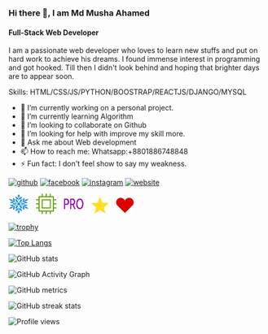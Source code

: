 
### Hi there 👋, I am Md Musha Ahamed 
####  Full-Stack Web Developer


I am a passionate web developer who loves to learn new stuffs and put on hard work to achieve his dreams. I found immense interest in programming and got hooked. Till then I didn't look behind and hoping that brighter days are to appear soon.

Skills: HTML/CSS/JS/PYTHON/BOOSTRAP/REACTJS/DJANGO/MYSQL

- 🔭 I’m currently working on a personal project. 
- 🌱 I’m currently learning Algorithm 
- 👯 I’m looking to collaborate on Github 
- 🤔 I’m looking for help with  improve my skill more. 
- 💬 Ask me about Web development 
- 📫 How to reach me: Whatsapp:+8801886748848 
- ⚡ Fun fact: I don't feel show to say my weakness. 


[<img src='https://cdn.jsdelivr.net/npm/simple-icons@3.0.1/icons/github.svg' alt='github' height='40'>](https://github.com/musak150)  [<img src='https://cdn.jsdelivr.net/npm/simple-icons@3.0.1/icons/facebook.svg' alt='facebook' height='40'>](https://www.facebook.com/musak150)  [<img src='https://cdn.jsdelivr.net/npm/simple-icons@3.0.1/icons/instagram.svg' alt='instagram' height='40'>](https://www.instagram.com/musak150/)  [<img src='https://cdn.jsdelivr.net/npm/simple-icons@3.0.1/icons/icloud.svg' alt='website' height='40'>](https://suspicious-khorana-8ddd62.netlify.app/)  

<a href='https://archiveprogram.github.com/'><img src='https://raw.githubusercontent.com/acervenky/animated-github-badges/master/assets/acbadge.gif' width='40' height='40'></a> <a href='https://docs.github.com/en/developers'><img src='https://raw.githubusercontent.com/acervenky/animated-github-badges/master/assets/devbadge.gif' width='40' height='40'></a> <a href='https://github.com/pricing'><img src='https://raw.githubusercontent.com/acervenky/animated-github-badges/master/assets/pro.gif' width='40' height='40'></a> <a href='https://stars.github.com/'><img src='https://raw.githubusercontent.com/acervenky/animated-github-badges/master/assets/starbadge.gif' width='35' height='35'></a> <a href='https://docs.github.com/en/github/supporting-the-open-source-community-with-github-sponsors'><img src='https://raw.githubusercontent.com/acervenky/animated-github-badges/master/assets/sponsorbadge.gif' width='35' height='35'></a> 

[![trophy](https://github-profile-trophy.vercel.app/?username=musak150)](https://github.com/ryo-ma/github-profile-trophy)

[![Top Langs](https://github-readme-stats.vercel.app/api/top-langs/?username=musak150)](https://github.com/anuraghazra/github-readme-stats)

![GitHub stats](https://github-readme-stats.vercel.app/api?username=musak150&show_icons=true&count_private=true)  

![GitHub Activity Graph](https://activity-graph.herokuapp.com/graph?username=musak150)  

![GitHub metrics](https://metrics.lecoq.io/musak150)  

![GitHub streak stats](https://github-readme-streak-stats.herokuapp.com/?user=musak150)  

![Profile views](https://gpvc.arturio.dev/musak150)  
